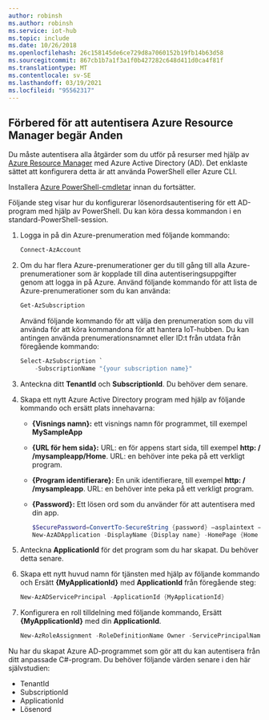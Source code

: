 ```yaml
---
author: robinsh
ms.author: robinsh
ms.service: iot-hub
ms.topic: include
ms.date: 10/26/2018
ms.openlocfilehash: 26c158145de6ce729d8a7060152b19fb14b63d58
ms.sourcegitcommit: 867cb1b7a1f3a1f0b427282c648d411d0ca4f81f
ms.translationtype: MT
ms.contentlocale: sv-SE
ms.lasthandoff: 03/19/2021
ms.locfileid: "95562317"
---
```

## <a name="prepare-to-authenticate-azure-resource-manager-requests"></a>Förbered för att autentisera Azure Resource Manager begär Anden
Du måste autentisera alla åtgärder som du utför på resurser med hjälp av [Azure Resource Manager][lnk-authenticate-arm] med Azure Active Directory (AD). Det enklaste sättet att konfigurera detta är att använda PowerShell eller Azure CLI.

Installera [Azure PowerShell-cmdletar][lnk-powershell-install] innan du fortsätter.

Följande steg visar hur du konfigurerar lösenordsautentisering för ett AD-program med hjälp av PowerShell. Du kan köra dessa kommandon i en standard-PowerShell-session.

1. Logga in på din Azure-prenumeration med följande kommando:

    ```powershell
    Connect-AzAccount
    ```

1. Om du har flera Azure-prenumerationer ger du till gång till alla Azure-prenumerationer som är kopplade till dina autentiseringsuppgifter genom att logga in på Azure. Använd följande kommando för att lista de Azure-prenumerationer som du kan använda:

    ```powershell
    Get-AzSubscription
    ```

    Använd följande kommando för att välja den prenumeration som du vill använda för att köra kommandona för att hantera IoT-hubben. Du kan antingen använda prenumerationsnamnet eller ID:t från utdata från föregående kommando:

    ```powershell
    Select-AzSubscription `
        -SubscriptionName "{your subscription name}"
    ```

2. Anteckna ditt **TenantId** och **SubscriptionId**. Du behöver dem senare.
3. Skapa ett nytt Azure Active Directory program med hjälp av följande kommando och ersätt plats innehavarna:
   
   * **{Visnings namn}:** ett visnings namn för programmet, till exempel **MySampleApp**
   * **{URL för hem sida}:** URL: en för appens start sida, till exempel **http: \/ /mysampleapp/Home**. URL: en behöver inte peka på ett verkligt program.
   * **{Program identifierare}:** En unik identifierare, till exempel **http: \/ /mysampleapp**. URL: en behöver inte peka på ett verkligt program.
   * **{Password}:** Ett lösen ord som du använder för att autentisera med din app.
     
     ```powershell
     $SecurePassword=ConvertTo-SecureString {password} –asplaintext –force
     New-AzADApplication -DisplayName {Display name} -HomePage {Home page URL} -IdentifierUris {Application identifier} -Password $SecurePassword
     ```
4. Anteckna **ApplicationId** för det program som du har skapat. Du behöver detta senare.
5. Skapa ett nytt huvud namn för tjänsten med hjälp av följande kommando och Ersätt **{MyApplicationId}** med **ApplicationId** från föregående steg:
   
    ```powershell
    New-AzADServicePrincipal -ApplicationId {MyApplicationId}
    ```
6. Konfigurera en roll tilldelning med följande kommando, Ersätt **{MyApplicationId}** med din **ApplicationId**.
   
    ```powershell
    New-AzRoleAssignment -RoleDefinitionName Owner -ServicePrincipalName {MyApplicationId}
    ```

Nu har du skapat Azure AD-programmet som gör att du kan autentisera från ditt anpassade C#-program. Du behöver följande värden senare i den här självstudien:

* TenantId
* SubscriptionId
* ApplicationId
* Lösenord

[lnk-authenticate-arm]: /rest/api/
[lnk-powershell-install]: /powershell/azure/install-az-ps